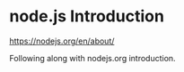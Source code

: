# node.js Introduction

https://nodejs.org/en/about/

Following along with nodejs.org introduction.

